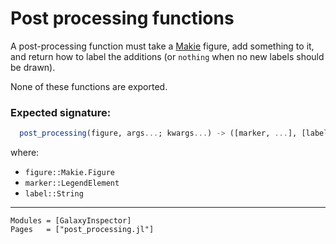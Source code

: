 # Post processing functions

A post-processing function must take a [Makie](https://docs.makie.org/stable/) figure, add something to it, and return how to label the additions (or `nothing` when no new labels should be drawn).

None of these functions are exported.

### Expected signature:

```julia
  post_processing(figure, args...; kwargs...) -> ([marker, ...], [label, ...])
```

where:

  - `figure::Makie.Figure`
  - `marker::LegendElement`
  - `label::String`

---

```@autodocs
Modules = [GalaxyInspector]
Pages   = ["post_processing.jl"]
```
